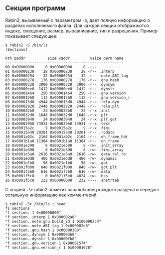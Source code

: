 ## Секции программ

Rabin2, вызываемый с параметром `-S`, дает полную информацию о разделах исполняемого файла. Для каждой секции отображаются индекс, смещение, размер, выравнивание, тип и разрешения. Пример показывает следующее:
```
$ rabin2 -S /bin/ls
[Sections]

nth paddr          size vaddr         vsize perm name
-----------------------------------------------------
00 0x00000000     0 0x00000000     0 ----
01 0x00000238    28 0x00000238    28 -r-- .interp
02 0x00000254    32 0x00000254    32 -r-- .note.ABI_tag
03 0x00000278   176 0x00000278   176 -r-- .gnu.hash
04 0x00000328  3000 0x00000328  3000 -r-- .dynsym
05 0x00000ee0  1412 0x00000ee0  1412 -r-- .dynstr
06 0x00001464   250 0x00001464   250 -r-- .gnu.version
07 0x00001560   112 0x00001560   112 -r-- .gnu.version_r
08 0x000015d0  4944 0x000015d0  4944 -r-- .rela.dyn
09 0x00002920  2448 0x00002920  2448 -r-- .rela.plt
10 0x000032b0    23 0x000032b0    23 -r-x .init
11 0x000032d0  1648 0x000032d0  1648 -r-x .plt
12 0x00003940    24 0x00003940    24 -r-x .plt.got
13 0x00003960 73931 0x00003960 73931 -r-x .text
14 0x00015a2c     9 0x00015a2c     9 -r-x .fini
15 0x00015a40 20201 0x00015a40 20201 -r-- .rodata
16 0x0001a92c  2164 0x0001a92c  2164 -r-- .eh_frame_hdr
17 0x0001b1a0 11384 0x0001b1a0 11384 -r-- .eh_frame
18 0x0001e390     8 0x0021e390     8 -rw- .init_array
19 0x0001e398     8 0x0021e398     8 -rw- .fini_array
20 0x0001e3a0  2616 0x0021e3a0  2616 -rw- .data.rel.ro
21 0x0001edd8   480 0x0021edd8   480 -rw- .dynamic
22 0x0001efb8    56 0x0021efb8    56 -rw- .got
23 0x0001f000   840 0x0021f000   840 -rw- .got.plt
24 0x0001f360   616 0x0021f360   616 -rw- .data
25 0x0001f5c8     0 0x0021f5e0  4824 -rw- .bss
26 0x0001f5c8   232 0x00000000   232 ---- .shstrtab
```

С опцией `-Sr` rabin2 пометит начало/конец каждого раздела и передаст остальную информацию как комментарий.
```
$ rabin2 -Sr /bin/ls | head
fs sections
"f section. 1 0x00000000"
"f section..interp 1 0x000002a8"
"f section..note.gnu.build_id 1 0x000002c4"
"f section..note.ABI_tag 1 0x000002e8"
"f section..gnu.hash 1 0x00000308"
"f section..dynsym 1 0x000003b8"
"f section..dynstr 1 0x00000fb8"
"f section..gnu.version 1 0x00001574"
"f section..gnu.version_r 1 0x00001678"
```

